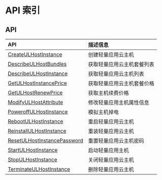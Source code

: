 # API 索引

## API

| API | 描述信息 |
|:---|:---|
|[CreateULHostInstance](api/ucompshare-api/create_ul_host_instance)|创建轻量应用云主机|
|[DescribeULHostBundles](api/ucompshare-api/describe_ul_host_bundles)|获取轻量应用云主机套餐列表|
|[DescribeULHostInstance](api/ucompshare-api/describe_ul_host_instance)|获取轻量应用云主机列表|
|[GetULHostInstancePrice](api/ucompshare-api/get_ul_host_instance_price)|获取轻量应用云主机套餐价格|
|[GetULHostRenewPrice](api/ucompshare-api/get_ul_host_renew_price)|获取主机续费价格|
|[ModifyULHostAttribute](api/ucompshare-api/modify_ul_host_attribute)|修改轻量应用主机属性信息|
|[PoweroffULHostInstance](api/ucompshare-api/poweroff_ul_host_instance)|模拟主机掉电|
|[RebootULHostInstance](api/ucompshare-api/reboot_ul_host_instance)|重启轻量应用云主机|
|[ReinstallULHostInstance](api/ucompshare-api/reinstall_ul_host_instance)|重装轻量应用云主机|
|[ResetULHostInstancePassword](api/ucompshare-api/reset_ul_host_instance_password)|重置轻量应用云主机密码|
|[StartULHostInstance](api/ucompshare-api/start_ul_host_instance)|启动轻量应用主机|
|[StopULHostInstance](api/ucompshare-api/stop_ul_host_instance)|关闭轻量应用云主机|
|[TerminateULHostInstance](api/ucompshare-api/terminate_ul_host_instance)|删除轻量应用云主机|

